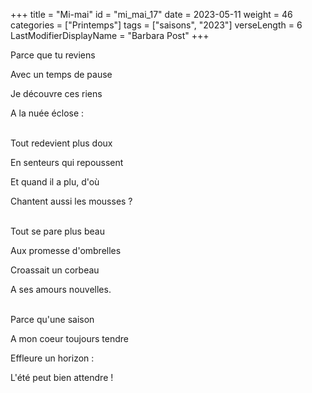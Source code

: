 +++
title = "Mi-mai"
id = "mi_mai_17"
date = 2023-05-11
weight = 46
categories = ["Printemps"]
tags = ["saisons", "2023"]
verseLength = 6
LastModifierDisplayName = "Barbara Post"
+++

Parce que tu reviens

Avec un temps de pause

Je découvre ces riens

A la nuée éclose :

 \
Tout redevient plus doux

En senteurs qui repoussent

Et quand il a plu, d'où

Chantent aussi les mousses ?

 \
Tout se pare plus beau

Aux promesse d'ombrelles

Croassait un corbeau

A ses amours nouvelles.

 \
Parce qu'une saison

A mon coeur toujours tendre

Effleure un horizon :

L'été peut bien attendre !

